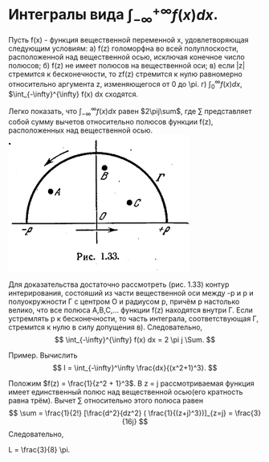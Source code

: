 # Интегралы вида $\int_{-\infty}^{+\infty}f(x)dx$.

Пусть f(x) - функция вещественной переменной x, удовлетворяющая следующим условиям:
а) f(z) голоморфна во всей полуплоскости, расположенной над вещественной осью, исключая конечное число полюсов;
б) f(z) не имеет полюсов на вещественной оси;
в) если |z| стремится к бесконечности, то zf(z) стремится к нулю равномерно относительно аргумента z, изменяющегося от 0 до \pi.
г) $\int_0^\infty f(x) dx$, $\int_{-\infty}^{\infty} f(x) dx сходятся.

Легко показать, что $\int_{-\infty}^{\infty} f(x)dx$ равен $2\pij\sum$, где $\sum$ представляет собой сумму вычетов относительно полюсов функции f(z), расположенных над вещественной осью. 
![](../../Картинки/Рис%201.33.png)

Для доказательства достаточно рассмотреть (рис. 1.33) контур интерирования, состояший из части вещественной оси между -p и p и полуокружности Г c центром O и радиусом p, причём p настолько велико, что все полюса A,B,C,... функции f(z) находятся внутри Г. Если устремлять p к бесконечности, то часть интеграла, соответствующая Г, стремится к нулю в силу допущения в). Следовательно,
$$
    \int_{-\infty}^{\infty} f(x) dx = 2 \pi j \Sum.
$$

Пример. Вычислить
$$
    I = \int_{-\infty}^\infty \frac{dx}{(x^2+1)^3}.
$$

Положим $f(z) = \frac{1}{z^2 + 1}^3$. В z = j рассмотриваемая функция имеет единственный полюс над вещественной осью(его кратность равна трём).
Вычет $\sum$ относительно этого полюса равен
$$
    \sum = \frac{1}{2!} [\frac{d^2}{dz^2} ( \frac{1}{(z+j)^3})]_{z=j} = \frac{3}{16j}
$$
Следовательно,

L = \frac{3}{8} \pi.
